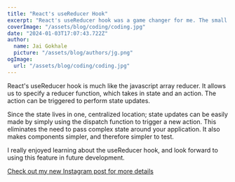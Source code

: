 ```yaml
---
title: "React's useReducer Hook"
excerpt: "React's useReducer hook was a game changer for me. The small time investment in learning about the useReducer hook paid off, as it centralizes state and state logic in more complex applications. It reduces complex prop drilling as the state is centralized."
coverImage: "/assets/blog/coding/coding.jpg"
date: "2024-01-03T17:07:43.722Z"
author:
  name: Jai Gokhale
  picture: "/assets/blog/authors/jg.png"
ogImage:
  url: "/assets/blog/coding/coding.jpg"
---
```


React's useReducer hook is much like the javascript array reducer. It allows us to specify a reducer function, which takes in state and an action. The action can be triggered to perform state updates.

Since the state lives in one, centralized location; state updates can be easily made by simply using the dispatch function to trigger a new action. This eliminates the need to pass complex state around your application. It also makes components simpler, and therefore simpler to test.

I really enjoyed learning about the useReducer hook, and look forward to using this feature in future development.

[Check out my new Instagram post for more details](https://www.instagram.com/p/C1pNYEsLSJr/?img_index=1)
